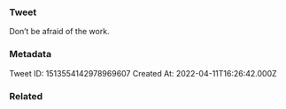 ### Tweet
Don’t be afraid of the work.

### Metadata
Tweet ID: 1513554142978969607
Created At: 2022-04-11T16:26:42.000Z

### Related

